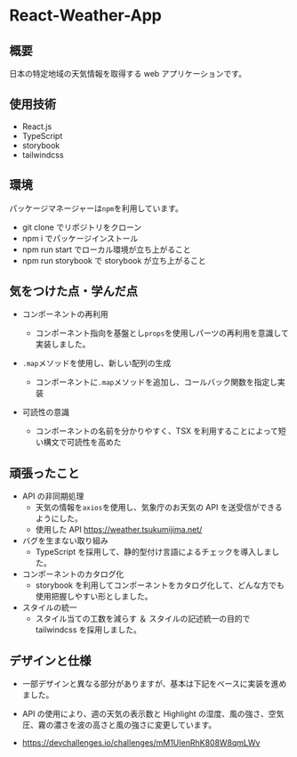 # React-Weather-App

## 概要

日本の特定地域の天気情報を取得する web アプリケーションです。

## 使用技術

- React.js
- TypeScript
- storybook
- tailwindcss

## 環境

パッケージマネージャーは`npm`を利用しています。

- git clone でリポジトリをクローン
- npm i でパッケージインストール
- npm run start でローカル環境が立ち上がること
- npm run storybook で storybook が立ち上がること

## 気をつけた点・学んだ点

- コンポーネントの再利用

  - コンポーネント指向を基盤とし`props`を使用しパーツの再利用を意識して実装しました。

- `.map`メソッドを使用し、新しい配列の生成
  - コンポーネントに`.map`メソッドを追加し、コールバック関数を指定し実装
- 可読性の意識
  - コンポーネントの名前を分かりやすく、TSX を利用することによって短い構文で可読性を高めた

## 頑張ったこと

- API の非同期処理
  - 天気の情報を`axios`を使用し、気象庁のお天気の API を送受信ができるようにした。
  - 使用した API
    https://weather.tsukumijima.net/
- バグを生まない取り組み
  - TypeScript を採用して、静的型付け言語によるチェックを導入しました。
- コンポーネントのカタログ化
  - storybook を利用してコンポーネントをカタログ化して、どんな方でも使用把握しやすい形としました。
- スタイルの統一
  - スタイル当ての工数を減らす ＆ スタイルの記述統一の目的で tailwindcss を採用しました。

## デザインと仕様

- 一部デザインと異なる部分がありますが、基本は下記をベースに実装を進めました。
- API の使用により、週の天気の表示数と Highlight の湿度、風の強さ、空気圧、霧の濃さを波の高さと風の強さに変更しています。

- https://devchallenges.io/challenges/mM1UIenRhK808W8qmLWv
